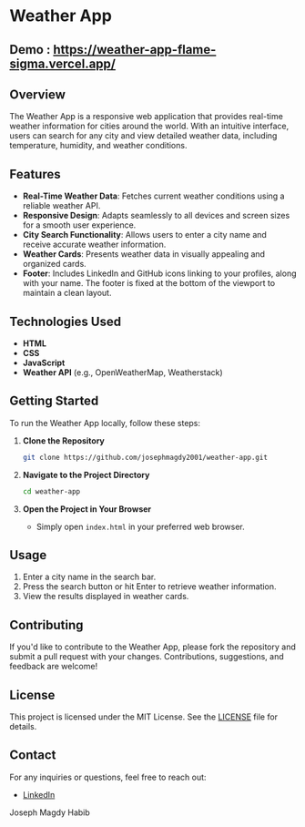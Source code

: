 # Weather App

## Demo : https://weather-app-flame-sigma.vercel.app/

## Overview

The Weather App is a responsive web application that provides real-time weather information for cities around the world. With an intuitive interface, users can search for any city and view detailed weather data, including temperature, humidity, and weather conditions.

## Features

- **Real-Time Weather Data**: Fetches current weather conditions using a reliable weather API.
- **Responsive Design**: Adapts seamlessly to all devices and screen sizes for a smooth user experience.
- **City Search Functionality**: Allows users to enter a city name and receive accurate weather information.
- **Weather Cards**: Presents weather data in visually appealing and organized cards.
- **Footer**: Includes LinkedIn and GitHub icons linking to your profiles, along with your name. The footer is fixed at the bottom of the viewport to maintain a clean layout.

## Technologies Used

- **HTML**
- **CSS**
- **JavaScript**
- **Weather API** (e.g., OpenWeatherMap, Weatherstack)

## Getting Started

To run the Weather App locally, follow these steps:

1. **Clone the Repository**
    ```bash
    git clone https://github.com/josephmagdy2001/weather-app.git
    ```

2. **Navigate to the Project Directory**
    ```bash
    cd weather-app
    ```

3. **Open the Project in Your Browser**
    - Simply open `index.html` in your preferred web browser.

## Usage

1. Enter a city name in the search bar.
2. Press the search button or hit Enter to retrieve weather information.
3. View the results displayed in weather cards.

## Contributing

If you'd like to contribute to the Weather App, please fork the repository and submit a pull request with your changes. Contributions, suggestions, and feedback are welcome!

## License

This project is licensed under the MIT License. See the [LICENSE](LICENSE) file for details.

## Contact

For any inquiries or questions, feel free to reach out:

- [LinkedIn](https://www.linkedin.com/in/josephmagdy/)


Joseph Magdy Habib
